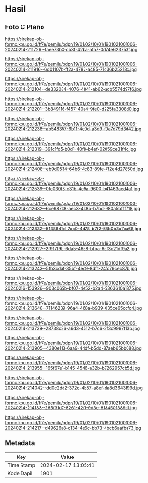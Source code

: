 # Hasil

## Foto C Plano

https://sirekap-obj-formc.kpu.go.id/ff7e/pemilu/pdpr/19/01/02/10/01/1901021001006-20240214-211726--faee73b3-cb3f-42ba-afa7-0d74e623753f.jpg

https://sirekap-obj-formc.kpu.go.id/ff7e/pemilu/pdpr/19/01/02/10/01/1901021001006-20240214-211916--6d01107b-ff2a-4782-a485-71d36b25218c.jpg

https://sirekap-obj-formc.kpu.go.id/ff7e/pemilu/pdpr/19/01/02/10/01/1901021001006-20240214-212104--de332084-4076-4841-ab62-acb5574d97f6.jpg

https://sirekap-obj-formc.kpu.go.id/ff7e/pemilu/pdpr/19/01/02/10/01/1901021001006-20240214-212201--3b849116-f457-40a4-9fe0-d225fa3308d0.jpg

https://sirekap-obj-formc.kpu.go.id/ff7e/pemilu/pdpr/19/01/02/10/01/1901021001006-20240214-212238--ab548357-6b11-4e0d-a3d9-f0a7d79d3d42.jpg

https://sirekap-obj-formc.kpu.go.id/ff7e/pemilu/pdpr/19/01/02/10/01/1901021001006-20240214-212319--391c1fd5-b0d1-40f8-b4ef-02059ce31f4c.jpg

https://sirekap-obj-formc.kpu.go.id/ff7e/pemilu/pdpr/19/01/02/10/01/1901021001006-20240214-212408--eb9d0534-64b6-4c83-89fe-7f2e4d27850d.jpg

https://sirekap-obj-formc.kpu.go.id/ff7e/pemilu/pdpr/19/01/02/10/01/1901021001006-20240214-212539--0fc030f8-c31b-4c9a-9600-b41463aed4a1.jpg

https://sirekap-obj-formc.kpu.go.id/ff7e/pemilu/pdpr/19/01/02/10/01/1901021001006-20240214-212632--6ce98738-aec3-438b-b7bd-980a5bf1f718.jpg

https://sirekap-obj-formc.kpu.go.id/ff7e/pemilu/pdpr/19/01/02/10/01/1901021001006-20240214-212832--5138647d-7ac0-4d78-b7f2-58b0b3a7ea68.jpg

https://sirekap-obj-formc.kpu.go.id/ff7e/pemilu/pdpr/19/01/02/10/01/1901021001006-20240214-212927--2f917f9b-6da5-4658-bfba-6ef3c21df9a2.jpg

https://sirekap-obj-formc.kpu.go.id/ff7e/pemilu/pdpr/19/01/02/10/01/1901021001006-20240214-213243--5fb3cdaf-35bf-4ec9-8df1-24fc79cec87b.jpg

https://sirekap-obj-formc.kpu.go.id/ff7e/pemilu/pdpr/19/01/02/10/01/1901021001006-20240216-153926--903c065b-bf07-4e52-b2a4-5363610a1875.jpg

https://sirekap-obj-formc.kpu.go.id/ff7e/pemilu/pdpr/19/01/02/10/01/1901021001006-20240214-213648--71146239-96a4-468a-b939-035ce65ccfc4.jpg

https://sirekap-obj-formc.kpu.go.id/ff7e/pemilu/pdpr/19/01/02/10/01/1901021001006-20240214-213739--28738c36-a6d3-4512-b7c6-3f3c9997f13b.jpg

https://sirekap-obj-formc.kpu.go.id/ff7e/pemilu/pdpr/19/01/02/10/01/1901021001006-20240214-213905--4380e113-6aa9-44df-b5dd-87aeb65bb088.jpg

https://sirekap-obj-formc.kpu.go.id/ff7e/pemilu/pdpr/19/01/02/10/01/1901021001006-20240214-213955--165f67e1-b145-4546-a32b-b7262957cb5d.jpg

https://sirekap-obj-formc.kpu.go.id/ff7e/pemilu/pdpr/19/01/02/10/01/1901021001006-20240214-214042--dd0c2dd2-372c-4b57-a8ef-da8d3643f99d.jpg

https://sirekap-obj-formc.kpu.go.id/ff7e/pemilu/pdpr/19/01/02/10/01/1901021001006-20240214-214133--265f31d7-8261-42f1-9d3e-8184501389df.jpg

https://sirekap-obj-formc.kpu.go.id/ff7e/pemilu/pdpr/19/01/02/10/01/1901021001006-20240214-214217--d49626a8-c134-4e6c-bb73-4bcb6aafba73.jpg


## Metadata

| Key        | Value               |
| ---------- | ------------------- |
| Time Stamp | 2024-02-17 13:05:41 |
| Kode Dapil | 1901                |



